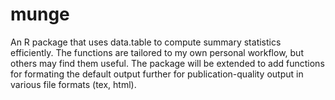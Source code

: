 # munge
An R package that uses data.table to compute summary statistics efficiently. The functions are tailored to my own personal workflow, but others may find them useful. The package will be extended to add functions for formating the default output further for publication-quality output in various file formats (tex, html).

